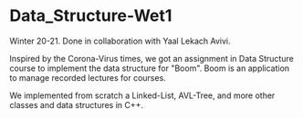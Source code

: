 # Data_Structure-Wet1

Winter 20-21. Done in collaboration with Yaal Lekach Avivi.

Inspired by the Corona-Virus times, we got an assignment in Data Structure course to implement the data structure for "Boom".
Boom is an application to manage recorded lectures for courses.

We implemented from scratch a Linked-List, AVL-Tree, and more other classes and data structures in C++.

